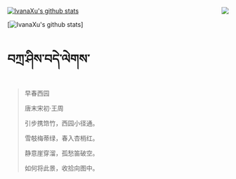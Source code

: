 [![IvanaXu's github stats](https://github-readme-stats.vercel.app/api?username=IvanaXu&show_icons=true&theme=vue-dark)](https://github.com/anuraghazra/github-readme-stats)
<img align="right" src="https://github-readme-stats.vercel.app/api/top-langs/?username=IvanaXu&langs_count=3&theme=graywhite" />

[![IvanaXu's github stats](https://github-readme-stats.vercel.app/api/wakatime?username=IvanaXu&theme=vue-dark)]
# བཀྲ་ཤིས་བདེ་ལེགས་
> 早春西园
>
> 唐末宋初·王周
>
> 引步携筇竹，西园小径通。
> 
> 雪攲梅蒂绿，春入杏梢红。
> 
> 静意崖穿溜，孤愁笛破空。
> 
> 如何将此景，收拾向图中。